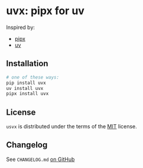 # uvx: pipx for uv

Inspired by:
- [pipx](https://github.com/pypa/pipx)
- [uv](https://github.com/astral-sh/uv)

## Installation

```bash
# one of these ways:
pip install uvx
uv install uvx
pipx install uvx
```

## License

`usvx` is distributed under the terms of the [MIT](https://spdx.org/licenses/MIT.html) license.

## Changelog

See `CHANGELOG.md` [on GitHub](https://github.com/robinvandernoord/uvx/blob/master/CHANGELOG.md)